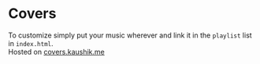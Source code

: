 # Covers
To customize simply put your music wherever and link it in the `playlist` list in `index.html`.  
Hosted on [covers.kaushik.me](http://covers.kaushik.me)
